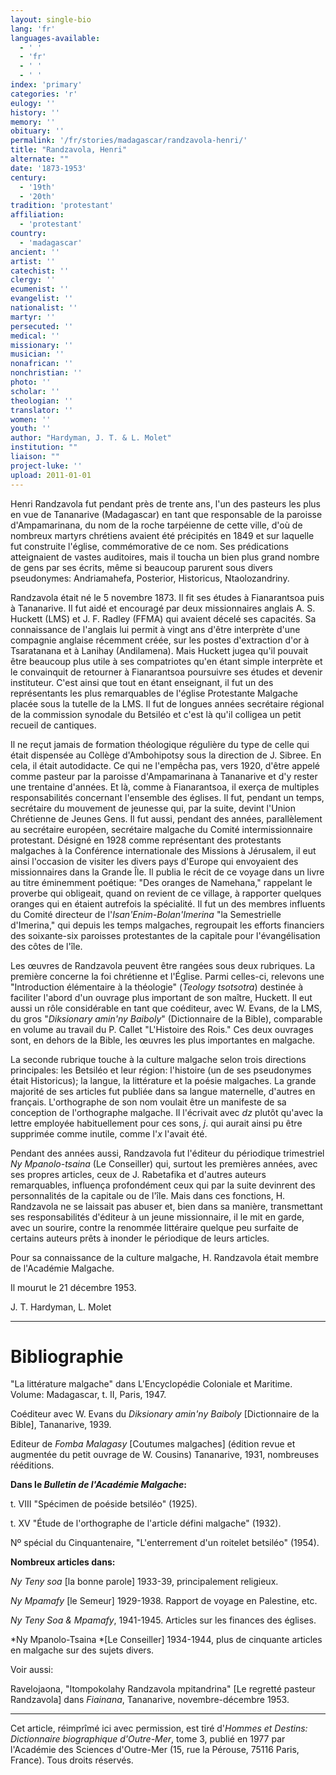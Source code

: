 ```yaml
---
layout: single-bio
lang: 'fr'
languages-available:
  - ' '
  - 'fr'
  - ' '
  - ' '
index: 'primary'
categories: 'r'
eulogy: ''
history: ''
memory: ''
obituary: ''
permalink: '/fr/stories/madagascar/randzavola-henri/'
title: "Randzavola, Henri"
alternate: ""
date: '1873-1953'
century:
  - '19th'
  - '20th'
tradition: 'protestant'
affiliation:
  - 'protestant'
country:
  - 'madagascar'
ancient: ''
artist: ''
catechist: ''
clergy: ''
ecumenist: ''
evangelist: ''
nationalist: ''
martyr: ''
persecuted: ''
medical: ''
missionary: ''
musician: ''
nonafrican: ''
nonchristian: ''
photo: ''
scholar: ''
theologian: ''
translator: ''
women: ''
youth: ''
author: "Hardyman, J. T. & L. Molet"
institution: ""
liaison: ""
project-luke: ''
upload: 2011-01-01
---
```




Henri Randzavola fut pendant près de trente ans, l'un des pasteurs les plus en vue de Tananarive (Madagascar) en tant que responsable de la paroisse d'Ampamarinana, du nom de la roche tarpéienne de cette ville, d'où de nombreux martyrs chrétiens avaient été précipités en 1849 et sur laquelle fut construite l'église, commémorative de ce nom. Ses prédications atteignaient de vastes auditoires, mais il toucha un bien plus grand nombre de gens par ses écrits, même si beaucoup parurent sous divers pseudonymes: Andriamahefa, Posterior, Historicus, Ntaolozandriny.

Randzavola était né le 5 novembre 1873. Il fit ses études à Fianarantsoa puis à Tananarive. Il fut aidé et encouragé par deux missionnaires anglais A. S. Huckett (LMS) et J. F. Radley (FFMA) qui avaient décelé ses capacités. Sa connaissance de l'anglais lui permit à vingt ans d'être interprète d'une compagnie anglaise récemment créée, sur les postes d'extraction d'or à Tsaratanana et à Lanihay (Andilamena). Mais Huckett jugea qu'il pouvait être beaucoup plus utile à ses compatriotes qu'en étant simple interprète et le convainquit de retourner à Fianarantsoa poursuivre ses études et devenir instituteur. C'est ainsi que tout en étant enseignant, il fut un des représentants les plus remarquables de l'église Protestante Malgache placée sous la tutelle de la LMS. Il fut de longues années secrétaire régional de la commission synodale du Betsiléo et c'est là qu'il colligea un petit recueil de cantiques.

Il ne reçut jamais de formation théologique régulière du type de celle qui était dispensée au Collège d'Ambohipotsy sous la direction de J. Sibree. En cela, il était autodidacte. Ce qui ne l'empêcha pas, vers 1920, d'être appelé comme pasteur par la paroisse d'Ampamarinana à Tananarive et d'y rester une trentaine d'années. Et là, comme à Fianarantsoa, il exerça de multiples responsabilités concernant l'ensemble des églises. Il fut, pendant  un temps, secrétaire du mouvement de jeunesse qui, par la suite, devint l'Union Chrétienne de Jeunes Gens. Il fut aussi, pendant des années, parallèlement au secrétaire européen, secrétaire malgache du Comité intermissionnaire protestant. Désigné en 1928 comme représentant des protestants malgaches à la Conférence internationale des Missions à Jérusalem, il eut ainsi l'occasion de visiter les divers pays d'Europe qui envoyaient des missionnaires dans la Grande Île. Il publia le récit de ce voyage dans un livre au titre éminemment poétique: "Des oranges de Namehana," rappelant le proverbe qui obligeait, quand on revient de ce village, à rapporter quelques oranges qui en étaient autrefois la spécialité. Il fut un des membres influents du Comité directeur de l'*Isan'Enim-Bolan'Imerina* "la Semestrielle d'Imerina," qui depuis les temps malgaches, regroupait les efforts financiers des soixante-six paroisses protestantes de la capitale pour l'évangélisation des côtes de l'île.

Les œuvres de Randzavola peuvent être rangées sous deux rubriques. La première concerne la foi chrétienne et l'Église. Parmi celles-ci, relevons une "Introduction élémentaire à la théologie" (*Teology tsotsotra*) destinée à faciliter l'abord d'un ouvrage plus important de son maître, Huckett. Il eut aussi un rôle considérable en tant que coéditeur, avec W. Evans, de la LMS, du gros "*Diksionary amin'ny Baiboly*" (Dictionnaire de la Bible), comparable en volume au travail du P. Callet "L'Histoire des Rois." Ces deux ouvrages sont, en dehors de la Bible, les œuvres les plus importantes en malgache.

La seconde rubrique touche à la culture malgache selon trois directions principales: les Betsiléo et leur région: l'histoire (un de ses pseudonymes était Historicus); la langue, la littérature et la poésie malgaches. La grande majorité de ses articles fut publiée dans sa langue maternelle, d'autres en français. L'orthographe de son nom voulait être un manifeste de sa conception de l'orthographe malgache. Il l'écrivait avec *dz* plutôt qu'avec la lettre employée habituellement pour ces sons, *j*. qui aurait ainsi pu être supprimée comme inutile, comme l'*x* l'avait été.

Pendant des années aussi, Randzavola fut l'éditeur du périodique trimestriel *Ny Mpanolo-tsaina* (Le Conseiller) qui, surtout les premières années, avec ses propres articles, ceux de J. Rabetafika et d'autres auteurs remarquables, influença profondément ceux qui par la suite devinrent des personnalités de la capitale ou de l'île. Mais dans ces fonctions, H. Randzavola ne se laissait pas abuser et, bien dans sa manière, transmettant ses responsabilités d'éditeur à un jeune missionnaire, il le mit en garde, avec un sourire, contre la renommée littéraire quelque peu surfaite de certains auteurs prêts à inonder le périodique de leurs articles.

Pour sa connaissance de la culture malgache, H. Randzavola était membre de l'Académie Malgache.

Il mourut le 21 décembre 1953.

J. T. Hardyman, L. Molet

---

# Bibliographie

"La littérature malgache" dans L'Encyclopédie Coloniale et Maritime. Volume: Madagascar, t. II, Paris, 1947.

Coéditeur avec W. Evans du *Diksionary amin'ny Baiboly* [Dictionnaire de la Bible], Tananarive, 1939.

Editeur de *Fomba Malagasy* [Coutumes malgaches] (édition revue et augmentée du petit ouvrage de W. Cousins) Tananarive, 1931, nombreuses rééditions.

**Dans le *Bulletin de l'Académie Malgache*:**

t. VIII "Spécimen de poéside betsiléo" (1925).

t. XV "Étude de l'orthographe de l'article défini malgache" (1932).

Nº spécial du Cinquantenaire, "L'enterrement d'un roitelet betsiléo" (1954).

**Nombreux articles dans:**

*Ny Teny soa* [la bonne parole] 1933-39, principalement religieux.

*Ny Mpamafy* [le Semeur] 1929-1938. Rapport de voyage en Palestine, etc.

*Ny Teny Soa & Mpamafy*, 1941-1945. Articles sur les finances des églises.

*Ny Mpanolo-Tsaina *[Le Conseiller] 1934-1944, plus de cinquante articles en malgache sur des sujets divers.

Voir aussi:

Ravelojaona, "Itompokolahy Randzavola mpitandrina" [Le regretté pasteur Randzavola] dans *Fiainana*, Tananarive, novembre-décembre 1953.

---

Cet article, réimprîmé ici avec permission, est tiré d'*Hommes et Destins: Dictionnaire biographique d'Outre-Mer*, tome 3, publié en 1977 par l'Académie des Sciences d'Outre-Mer (15, rue la Pérouse, 75116 Paris, France). Tous droits réservés.